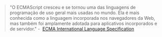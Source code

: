 > "O ECMAScript cresceu e se tornou uma das linguagens de programação de uso geral mais usadas no mundo. Ela é mais conhecida como a linguagem incorporada nos navegadores da Web, mas também foi amplamente adotada para aplicativos incorporados e de servidor." -  [ECMA International Language Specification](https://262.ecma-international.org/6.0/#sec-ecmascript-overview)
